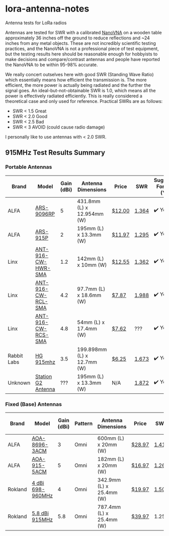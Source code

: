 # lora-antenna-notes
Antenna tests for LoRa radios

Antennas are tested for SWR with a calibrated [NanoVNA](https://meshmap.net/) on a wooden table approximately 36 inches off the ground to reduce reflections and ~24 inches from any metal objects. These are not incredibly scientific testing practices, and the NanoVNA is not a professional piece of test equipment, but the testing results here should be reasonable enough for hobbyists to make decisions and compare/contrast antennas and people have reported the NanoVNA to be within 95-98% accurate.

We really concert outselves here with good SWR (Standing Wave Ratio) which essentially means how efficient the transmission is. The more efficient, the more power is actually being radiated and the further the signal goes. An ideal-but-not-obtainable SWR is 1.0, which means all the power is effectively radiated efficiently. This is really considered a theoretical case and only used for reference. Practical SWRs are as follows:

* SWR < 1.5 Great
* SWR < 2.0 Good
* SWR < 2.5 Bad
* SWR < 3 AVOID (could cause radio damage)

I personally like to use antennas with < 2.0 SWR.

## 915MHz Test Results Summary

### Portable Antennas

| Brand | Model | Gain (dBi) | Antenna Dimensions | Price | SWR | Suggested For Use? (Y/N) |
| --- | --- | --- | --- | --- | --- | --- |
| ALFA | [ARS-9096RP](https://www.alfa.com.tw/products/ars-9096rp?variant=39338137190472) | 5 | 431.8mm (L) x 12.954mm (W) | [$12.00](https://store.rokland.com/products/alfa-network-ars-9096rp-5-dbi-indoor-antenna-for-helium-hotspots) | [1.364](images/ALFA-ARS-9096RP.png) | ✔️ Yes |
| ALFA | [ARS-915P](https://www.alfa.com.tw/products/ars-915p?variant=36473964855368) | 2 | 195mm (L) x 13.3mm (W) | [$11.97](https://store.rokland.com/products/alfa-network-ars-915pr-2-dbi-sma-male-915-mhz-antenna-with-90-elbow-for-t-beam-t-echo-lora32) | [1.295](images/ALFA-ARS-915P.png) | ✔️ Yes |
| Linx | [ANT-916-CW-HWR-SMA](https://www.te.com/commerce/DocumentDelivery/DDEController?Action=srchrtrv&DocNm=ANT-916-CW-HWR-ccc&DocType=Data+Sheet&DocLang=English&DocFormat=pdf&PartCntxt=ANT-916-CW-HWR-SMA) | 1.2 | 142mm (L) x 10mm (W) | [$12.55](https://www.digikey.com/en/products/detail/te-connectivity-linx/ANT-916-CW-HWR-SMA/1139580) | [1.362](images/LINX-ANT-916-CW-HWR-SMA.png) | ✔️ Yes |
| Linx | [ANT-916-CW-RCL-SMA](https://www.te.com/commerce/DocumentDelivery/DDEController?Action=srchrtrv&DocNm=ant-916-cw-rcl-ccc&DocType=Data+Sheet&DocLang=English&DocFormat=pdf&PartCntxt=ANT-916-CW-RCL-SMAA) | 4.2 | 97.7mm (L) x 18.6mm (W) | [$7.87](https://www.digikey.com/en/products/detail/te-connectivity-linx/ANT-916-CW-RCL-SMA/13147742) | [1.988](images/LINX-ANT-916-CW-RCL-SMA.png) | ✔️ Yes |
| Linx | [ANT-916-CW-RCS-SMA](https://www.te.com/commerce/DocumentDelivery/DDEController?Action=srchrtrv&DocNm=CW-RCS_Series&DocType=Data+Sheet&DocLang=English&DocFormat=pdf&PartCntxt=ANT-916-CW-RCS-SMA) | 4.8 | 54mm (L) x 17.4mm (W) | [$7.62](https://www.digikey.com/en/products/detail/te-connectivity-linx/ANT-916-CW-RCS-SMA/1663028) | ??? | ✔️ Yes |
| Rabbit Labs | [HG 915mhz](https://rabbit-labs.com/product/cc1101-modules-compatible-antennas-by-rabbit-labs/?v=0b3b97fa6688) | 3.5 | 199.898mm (L) x 12.7mm (W) | [$6.25](https://www.amazon.com/Generic-Rabbit-Labs-Connector-Compatible-Meshtastic/dp/B0D19JJBKZ/) | [1.673](images/RABBIT-LABS-HG915.png) | ✔️ Yes |
| Unknown | [Station G2 Antenna](https://shop.uniteng.com/product/meshtastic-mesh-device-station-edition/) | ??? | 195mm (L) x 13.3mm (W) | N/A | [1.872](images/STATION_G2_GENERIC.png) | ✔️ Yes |

### Fixed (Base) Antennas

| Brand | Model | Gain (dBi) | Pattern | Antenna Dimensions | Price | SWR | Suggested For Use? (Y/N) |
| --- | --- | --- | --- | --- | --- | --- | --- |
| ALFA | [AOA-8696-3ACM](https://www.alfa.com.tw/products/aoa-8696-3acm) | 3 | Omni | 600mm (L) x 20mm (W) | [$28.97](https://store.rokland.com/products/3-dbi-n-male-alfa-fiberglass-outdoor-antenna-bracket-mount-for-usa-eu-868-960-mhz-rak-bobcat-sensecap?srsltid=AfmBOoqnaHDhYku-znnVuunnKX8-50KOt0wpSsPHS-IqIgA8Jjw3lHoe) | [1.416](images/ALFA-AOA-915-5ACM.png) | ✔️ Yes |
| ALFA | [AOA-915-5ACM](https://www.alfa.com.tw/products/aoa-915-5acm?variant=36473963020360) | 5 | Omni | 182mm (L) x 20mm (W) | [$16.97](https://store.rokland.com/products/alfa-aoa-915-5acm-5-dbi-omni-outdoor-915mhz-802-11ah-mini-antenna-for-lora-halow-application) | [1.268](images/ALFA-AOA-8686-3ACM.png) | ✔️ Yes |
| Rokland | [4 dBi 698-960MHz](https://store.rokland.com/products/4-dbi-helium-hotspot-fiberglass-outdoor-antenna-bracket-mount-for-rak-bobcat-nebra-sensecap) | 4 | Omni | 342.9mm (L) x 25.4mm (W) | [$19.97](https://store.rokland.com/products/4-dbi-helium-hotspot-fiberglass-outdoor-antenna-bracket-mount-for-rak-bobcat-nebra-sensecap) | [1.509](images/ROKLAND-698-960-4DBI.png) | ✔️ Yes |
| Rokland | [5.8 dBi 915MHz](https://store.rokland.com/products/5-8-dbi-n-male-omni-outdoor-915-mhz-antenna-large-profile-32-height-for-helium-rak-miner-2-nebra-indoor-bobcat) | 5.8 | Omni | 787.4mm (L) x 25.4mm (W) | [$39.97](https://store.rokland.com/products/5-8-dbi-n-male-omni-outdoor-915-mhz-antenna-large-profile-32-height-for-helium-rak-miner-2-nebra-indoor-bobcat) | 1.25 | ✔️ Yes |

